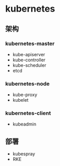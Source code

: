 # kubernetes

## 架构
### kubernetes-master

- kube-apiserver
- kube-controller
- kube-scheduler
- etcd

### kubernetes-node

- kube-proxy
- kubelet

### kubernetes-client

- kubeadmin

## 部署

- kubespray
- RKE
